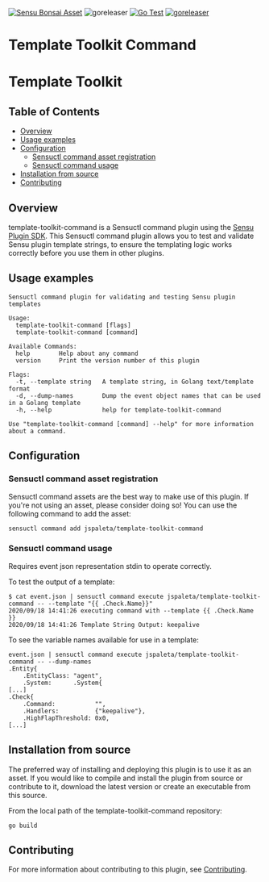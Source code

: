 [![Sensu Bonsai Asset](https://img.shields.io/badge/Bonsai-Download%20Me-brightgreen.svg?colorB=89C967&logo=sensu)](https://bonsai.sensu.io/assets/jspaleta/template-toolkit-command)
![goreleaser](https://github.com/jspaleta/template-toolkit-command/workflows/goreleaser/badge.svg)
[![Go Test](https://github.com/jspaleta/template-toolkit-command/workflows/Go%20Test/badge.svg)](https://github.com/jspaleta/template-toolkit-command/actions?query=workflow%3A%22Go+Test%22)
[![goreleaser](https://github.com/jspaleta/template-toolkit-command/workflows/goreleaser/badge.svg)](https://github.com/jspaleta/template-toolkit-command/actions?query=workflow%3Agoreleaser)

# Template Toolkit Command


# Template Toolkit

## Table of Contents
- [Overview](#overview)
- [Usage examples](#usage-examples)
- [Configuration](#configuration)
  - [Sensuctl command asset registration](#sensuctl-command-asset-registration)
  - [Sensuctl command usage](#sensuctl-command-usage)
- [Installation from source](#installation-from-source)
- [Contributing](#contributing)

## Overview

template-toolkit-command is a Sensuctl command plugin using the
[Sensu Plugin SDK][2].  This Sensuctl command plugin allows you to test and
validate Sensu plugin template strings, to ensure the templating logic works
correctly before you use them in other plugins.

## Usage examples
```
Sensuctl command plugin for validating and testing Sensu plugin templates

Usage:
  template-toolkit-command [flags]
  template-toolkit-command [command]

Available Commands:
  help        Help about any command
  version     Print the version number of this plugin

Flags:
  -t, --template string   A template string, in Golang text/template format
  -d, --dump-names        Dump the event object names that can be used in a Golang template
  -h, --help              help for template-toolkit-command

Use "template-toolkit-command [command] --help" for more information about a command.
```

## Configuration

### Sensuctl command asset registration

Sensuctl command assets are the best way to make use of this plugin. If
you're not using an asset, please consider doing so! You can use the
following command to add the asset:

```
sensuctl command add jspaleta/template-toolkit-command
```

### Sensuctl command usage
Requires event json representation stdin to operate correctly.

To test the output of a template:
```
$ cat event.json | sensuctl command execute jspaleta/template-toolkit-command -- --template "{{ .Check.Name}}"
2020/09/18 14:41:26 executing command with --template {{ .Check.Name }}
2020/09/18 14:41:26 Template String Output: keepalive

```

To see the variable names available for use in a template:
```
event.json | sensuctl command execute jspaleta/template-toolkit-command -- --dump-names
.Entity{
    .EntityClass: "agent",
    .System:      .System{
[...]
.Check{
    .Command:           "",
    .Handlers:          {"keepalive"},
    .HighFlapThreshold: 0x0,
[...]
```

## Installation from source

The preferred way of installing and deploying this plugin is to use it as an
asset. If you would like to compile and install the plugin from source or
contribute to it, download the latest version or create an executable from
this source.

From the local path of the template-toolkit-command repository:

```
go build
```

## Contributing

For more information about contributing to this plugin, see [Contributing][1].

[1]: https://github.com/sensu/sensu-go/blob/master/CONTRIBUTING.md
[2]: https://github.com/sensu-community/sensu-plugin-sdk
